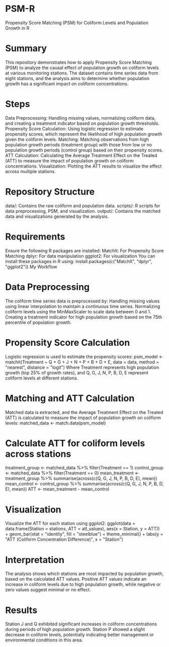 # PSM-R
Propensity Score Matching (PSM) for Coliform Levels and Population Growth in R
# Summary
This repository demonstrates how to apply Propensity Score Matching (PSM) to analyze the causal effect of population growth on coliform levels at various monitoring stations. The dataset contains time series data from eight stations, and the analysis aims to determine whether population growth has a significant impact on coliform concentrations.
# Steps
Data Preprocessing: Handling missing values, normalizing coliform data, and creating a treatment indicator based on population growth thresholds.
Propensity Score Calculation: Using logistic regression to estimate propensity scores, which represent the likelihood of high population growth given the coliform levels.
Matching: Matching observations from high population growth periods (treatment group) with those from low or no population growth periods (control group) based on their propensity scores.
ATT Calculation: Calculating the Average Treatment Effect on the Treated (ATT) to measure the impact of population growth on coliform concentrations.
Visualization: Plotting the ATT results to visualize the effect across multiple stations.

# Repository Structure
data/: Contains the raw coliform and population data.
scripts/: R scripts for data preprocessing, PSM, and visualization.
output/: Contains the matched data and visualizations generated by the analysis.
# Requirements
Ensure the following R packages are installed:
MatchIt: For Propensity Score Matching
dplyr: For data manipulation
ggplot2: For visualization
You can install these packages in R using:
install.packages(c("MatchIt", "dplyr", "ggplot2"))
My Workflow
# Data Preprocessing
The coliform time series data is preprocessed by:
Handling missing values using linear interpolation to maintain a continuous time series.
Normalizing coliform levels using the MinMaxScaler to scale data between 0 and 1.
Creating a treatment indicator for high population growth based on the 75th percentile of population growth.
# Propensity Score Calculation
Logistic regression is used to estimate the propensity scores:
psm_model <- matchit(Treatment ~ Q + G + J + N + P + B + D + E, 
                     data = data, 
                     method = "nearest", 
                     distance = "logit")
Where Treatment represents high population growth (top 25% of growth rates), and Q, G, J, N, P, B, D, E represent coliform levels at different stations.
# Matching and ATT Calculation
Matched data is extracted, and the Average Treatment Effect on the Treated (ATT) is calculated to measure the impact of population growth on coliform levels:
matched_data <- match.data(psm_model)
# Calculate ATT for coliform levels across stations
treatment_group <- matched_data %>% filter(Treatment == 1)
control_group <- matched_data %>% filter(Treatment == 0)
mean_treatment <- treatment_group %>% summarise(across(c(Q, G, J, N, P, B, D, E), mean))
mean_control <- control_group %>% summarise(across(c(Q, G, J, N, P, B, D, E), mean))
ATT <- mean_treatment - mean_control
# Visualization
Visualize the ATT for each station using ggplot2:
ggplot(data = data.frame(Station = stations, ATT = att_values), aes(x = Station, y = ATT)) +
  geom_bar(stat = "identity", fill = "steelblue") +
  theme_minimal() +
  labs(y = "ATT (Coliform Concentration Difference)", x = "Station")
# Interpretation
The analysis shows which stations are most impacted by population growth, based on the calculated ATT values. Positive ATT values indicate an increase in coliform levels due to high population growth, while negative or zero values suggest minimal or no effect.

# Results
Station J and Q exhibited significant increases in coliform concentrations during periods of high population growth.
Station P showed a slight decrease in coliform levels, potentially indicating better management or environmental conditions in this area.
